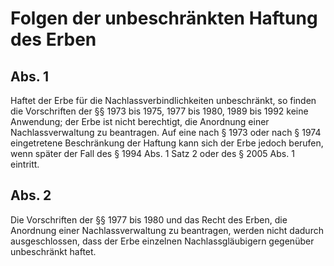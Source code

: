 # Folgen der unbeschränkten Haftung des Erben



## Abs. 1

 Haftet der Erbe für die Nachlassverbindlichkeiten unbeschränkt, so finden die Vorschriften der §§ 1973 bis 1975, 1977 bis 1980, 1989 bis 1992 keine Anwendung; der Erbe ist nicht berechtigt, die Anordnung einer Nachlassverwaltung zu beantragen. Auf eine nach § 1973 oder nach § 1974 eingetretene Beschränkung der Haftung kann sich der Erbe jedoch berufen, wenn später der Fall des § 1994 Abs. 1 Satz 2 oder des § 2005 Abs. 1 eintritt.

## Abs. 2

 Die Vorschriften der §§ 1977 bis 1980 und das Recht des Erben, die Anordnung einer Nachlassverwaltung zu beantragen, werden nicht dadurch ausgeschlossen, dass der Erbe einzelnen Nachlassgläubigern gegenüber unbeschränkt haftet. 

